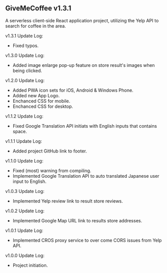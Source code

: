 ## GiveMeCoffee v1.3.1

A serverless client-side React application project, utilizing the Yelp API to search for coffee in the area.

v1.3.1 Update Log:

- Fixed typos.

v1.3.0 Update Log:

- Added image enlarge pop-up feature on store result's images when being clicked.

v1.2.0 Update Log:

- Added PWA icon sets for iOS, Android & Windows Phone.
- Added new App Logo.
- Enchanced CSS for mobile.
- Enchanced CSS for desktop.

v1.1.2 Update Log:

- Fixed Google Translation API initiats with English inputs that contains space.

v1.1.1 Update Log:

- Added project GitHub link to footer.

v1.1.0 Update Log:

- Fixed (most) warning from compiling.
- Implemented Google Translation API to auto translated Japanese user input to English.

v1.0.3 Update Log:

- Implemented Yelp review link to result store reviews.

v1.0.2 Update Log:

- Implemented Google Map URL link to results store addresses.

v1.0.1 Update Log:

- Implemented CROS proxy service to over come CORS issues from Yelp API.

v1.0.0 Update Log:

- Project initiation.
